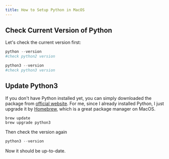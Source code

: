 ```yaml
---
title: How to Setup Python in MacOS
---
```



## Check Current Version of Python

Let's check the current version first:

```python
python --version
#check python2 version

python3 --version
#check python3 version
```

## Update Python3

If you don't have Python installed yet, you can simply downloaded the package from [official website](https://www.python.org).
For me, since I already installed Python, I just upgrade it by [Homebrew](https://brew.sh), which is a great package manager on MacOS.

```shell
brew update
brew upgrade python3
```

Then check the version again
```python
python3 --version
```

Now it should be up-to-date.

